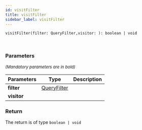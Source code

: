 ```yaml
---
id: visitFilter
title: visitFilter
sidebar_label: visitFilter
---
```


```tsx
visitFilter(filter: QueryFilter,visitor: ): boolean | void
```
<br/>



### Parameters

<font size="2"><i>(Mandatory parameters are in bold)</i></font>

| Parameters | Type | Description |
| --------- | ---- | ----------- |
| **filter** | [QueryFilter](/framework-api/interfaces/QueryFilter.md) |  |
| **visitor** |  |  |


### Return



The return is of type <code>boolean | void</code>